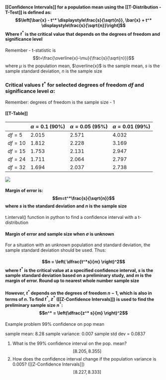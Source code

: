 
#### [[Confidence Intervals]] for a population mean using the [[T-Distribution - T-Test]] is defined as: $$\left[\bar{x} - t^* \displaystyle\frac{s}{\sqrt{n}}, \bar{x} + t^* \displaystyle\frac{s}{\sqrt{n}}\right]$$ Where $t^*$ is the critical value that depends on the degrees of freedom and significance level

Remember - t-statistic is $$t=\frac{\overline{x}-\mu}{\frac{s}{\sqrt{n}}}$$ where $\mu$ is the population mean, $\overline{x}$ is the sample mean, $s$ is the sample standard deviation, $n$ is the sample size
### Critical values $t^*$ for selected degrees of freedom $df$ and significance level $\alpha$:
Remember: degrees of freedom is the sample size - 1

#### [[T-Table]]

|         | $\alpha = 0.1$ (90%) | $\alpha = 0.05$ (95%) | $\alpha = 0.01$ (99%) |
| ------- | -------------------- | --------------------- | --------------------- |
| $df=5$  | 2.015                | 2.571                 | 4.032                 |
| $df=10$ | 1.812                | 2.228                 | 3.169                 |
| $df=15$ | 1.753                | 2.131                 | 2.947                 |
| $df=24$ | 1.711                | 2.064                 | 2.797                 |
| $df=32$ | 1.694                | 2.037                 | 2.738                 |


![](https://zytools.zybooks.com/zyAuthor/AppliedStatisticswithDataAnalytics/14/IMAGES/e60e8bc4-5422-0142-cc85-a9c6e49cbc54)  

#### Margin of error is: $$m=t^*\frac{s}{\sqrt{n}}$$ where $s$ is the standard deviation and $n$ is the sample size

t.interval() function in python to find a confidence interval with a t-distribution

#### Margin of error and sample size when $\sigma$ is unknown
For a situation with an unknown population and standard deviation, the sample standard deviation should be used. Thus: 
#### $$n = \left( \dfrac{t^*s}{m} \right)^2$$ where $t^*$ is the critical value at a specified confidence interval, $s$ is the sample standard deviation based on a preliminary study, and $m$ is the margin of error. Round up to nearest whole number sample size

#### However, $t^*$ depends on the degrees of freedom $n-1$, which is also in terms of $n$. To find $t^*$, $z^*$ ([[Z-Confidence Intervals]]) is used to find the preliminary sample size $n^*$: $$n^* = \left(\dfrac{z^* s}{m} \right)^2$$ 

Example problem
99% confidence on pop mean

sample mean: 8.28
sample variance: 0.007
sample std dev = 0.0837

1. What is the 99% confidence interval on the pop. mean?
   $$\left[8.205,8.355\right]$$
2. How does the confidence interval change if the population variance is 0.005? ([[Z-Confidence Intervals]])
   $$\left[8.227,8.333\right]$$
